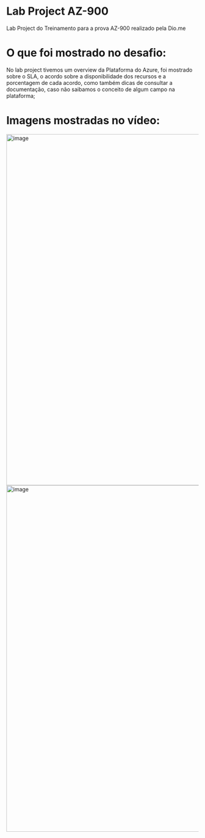 # Lab Project AZ-900
Lab Project do Treinamento para a prova AZ-900 realizado pela Dio.me

# O que foi mostrado no desafio:
No lab project tivemos um overview da Plataforma do Azure, foi mostrado sobre o SLA, o acordo sobre a disponibilidade dos recursos e a porcentagem de cada acordo, como também dicas de consultar a documentação, caso não saibamos o conceito de algum campo na plataforma;

# Imagens mostradas no vídeo:
<img width="919" alt="image" src="https://github.com/gabrieleaamorim/lab-exam-az900-dio/assets/86209383/fdfaf087-734d-42ca-9a87-94c2f6e156df">

<img width="907" alt="image" src="https://github.com/gabrieleaamorim/lab-exam-az900-dio/assets/86209383/b2481a51-e86f-4f1c-891d-59e333807872">

